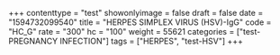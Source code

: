 +++
contenttype = "test"
showonlyimage = false
draft = false
date = "1594732099540"
title = "HERPES SIMPLEX VIRUS (HSV)-IgG"
code = "HC_G"
rate = "300"
hc = "100"
weight = 55621
categories = ["test-PREGNANCY INFECTION"]
tags = ["HERPES", "test-HSV"]
+++


